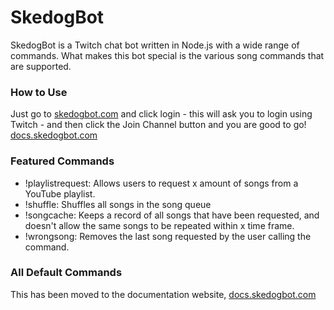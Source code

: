 # SkedogBot
SkedogBot is a Twitch chat bot written in Node.js with a wide range of commands. What makes this bot special is the various song commands that are supported.

### How to Use
Just go to [skedogbot.com](http://skedogbot.com) and click login - this will ask you to login using Twitch - and then click the Join Channel button and you are good to go! [docs.skedogbot.com](http://docs.skedogbot.com)

### Featured Commands
* !playlistrequest: Allows users to request x amount of songs from a YouTube playlist.
* !shuffle: Shuffles all songs in the song queue
* !songcache: Keeps a record of all songs that have been requested, and doesn't allow the same songs to be repeated within x time frame.
* !wrongsong: Removes the last song requested by the user calling the command.

### All Default Commands
This has been moved to the documentation website, [docs.skedogbot.com](http://docs.skedogbot.com/default-commands)